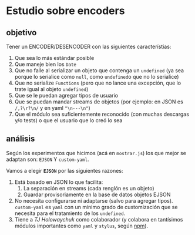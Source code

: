 # Estudio sobre encoders

## objetivo

Tener un ENCODER/DESENCODER con las siguientes característias:

1. Que sea lo más estándar posible
2. Que maneje bien los `Date`
3. Que no falle al serializar un objeto que contenga un `undefined` (ya sea porque lo serialice como `null`, como `undefined`o que no lo serialice)
4. Que no serialize `Functions` (pero que no lance una excepción, que lo trate igual al objeto `undefined`)
5. Que se le puedan agregar tipos de usuario
6. Que se puedan mandar streams de objetos (por ejemplo: en JSON es `/,?\r?\n/` y en yaml `"\n---\n"`)
7. Que el módulo sea suficientemente reconocido (con muchas descargas y/o tests) o que el usuario que lo creó lo sea

## análisis

Según los experimentos que hicimos (acá en `mostrar.js`) los que mejor se adaptan son: `EJSON` Y `custom-yaml`.

Vamos a elegir **`EJSON`** por las siguientes razones:

1. Está basado en JSON lo que facilita:
    1. La separación en streams (cada renglón es un objeto)
    2. Guardar provisoriamente en la base de datos objetos EJSON
2. No necesita configurarse ni adaptarse (salvo para agregar tipos). `custom-yaml` es `yaml` con un mínimo grado de customización que se necesita para el tratamiento de los `undefined`.
3. Tiene a *TJ Holowaychuk* como colaborador (y colabora en tantísimos módulos importantes como `yaml` y `stylus`, según [npm](https://www.npmjs.com/~tjholowaychuk)).
